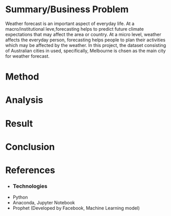 
# Summary/Business Problem
Weather forecast is an important aspect of everyday life. At a macro/institutional leve,forecasting helps to predict future climate expectations that may affect the area or country. At a micro level, weather affects the everyday person, forecasting helps people to plan their activities which may be affected by the weather. In this project, the dataset consisting of Australian cities in used, specifically, Melbourne is chsen as the main city for weather forecast.

# Method
# Analysis
# Result
# Conclusion

# References
* ### Technologies
- Python
- Anaconda, Jupyter Notebook
- Prophet (Developed by Facebook, Machine Learning model)
